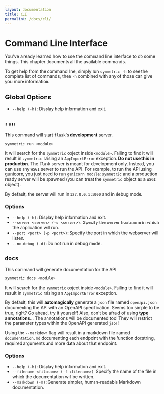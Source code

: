 ```yaml
---
layout: documentation
title: CLI
permalink: /docs/cli/
---
```


# Command Line Interface

You've already learned how to use the command line interface to do some things. This chapter documents all the available commands.

To get help from the command line, simply run `symmetric -h` to see the complete list of commands, then `-h` combined with any of those can give you more information.

## Global Options

- `--help (-h)`: Display help information and exit.

## `run`

This command will start `flask`'s **development** server.

```bash
symmetric run <module>
```

It will search for the `symmetric` object inside `<module>`. Failing to find it will result in `symmetric` raising an `AppImportError` exception. **Do not use this in production**. The `Flask` server is meant for development only. Instead, you can use any `WSGI` server to run the API. For example, to run the API using [gunicorn](https://gunicorn.org/), you just need to run `gunicorn module:symmetric` and a production ready server will be spawned (you can treat the `symmetric` object as a `WSGI` object).

By default, the server will run in `127.0.0.1:5000` and in debug mode.

### Options

- `--help (-h)`: Display help information and exit.
- `--server <server> (-s <server>)`: Specify the server hostname in which the application will run.
- `--port <port> (-p <port>)`: Specify the port in which the webserver will listen.
- `--no-debug (-d)`: Do not run in debug mode.

## `docs`

This command will generate documentation for the API.

```bash
symmetric docs <module>
```

It will search for the `symmetric` object inside `<module>`. Failing to find it will result in `symmetric` raising an `AppImportError` exception.

By default, this will **automagically** generate a `json` file named `openapi.json` documenting the API with an OpenAPI specification. Seems too simple to be true, right? Go ahead, try it yourself! Also, don't be afraid of using **[type annotations](https://docs.python.org/3/library/typing.html)**... The annotations will be documented too! They will restrict the parameter types within the OpenAPI generated `json`!

Using the `--markdown` flag will result in a markdown file named `documentation.md` documenting each endpoint with the function docstring, required arguments and more data about that endpoint.

### Options

- `--help (-h)`: Display help information and exit.
- `--filename <filename> (-f <filename>)`: Specify the name of the file in which the documentation will be written.
- `--markdown (-m)`: Generate simpler, human-readable Markdown documentation.
